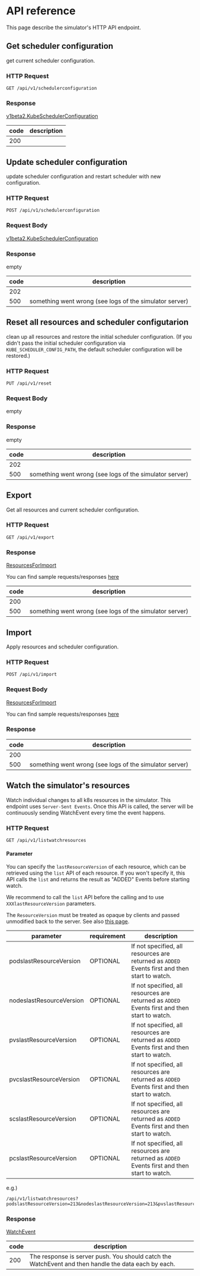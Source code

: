 # API reference

This page describe the simulator's HTTP API endpoint.

## Get scheduler configuration

get current scheduler configuration.

### HTTP Request

`GET /api/v1/schedulerconfiguration`

### Response

[v1beta2.KubeSchedulerConfiguration](https://github.com/kubernetes/kubernetes/blob/release-1.22/staging/src/k8s.io/kube-scheduler/config/v1beta2/types.go#L44)

| code  | description |
| ----- | -------- |
| 200   | |


## Update scheduler configuration

update scheduler configuration and restart scheduler with new configuration.

### HTTP Request

`POST /api/v1/schedulerconfiguration`

### Request Body

[v1beta2.KubeSchedulerConfiguration](https://github.com/kubernetes/kubernetes/blob/release-1.22/staging/src/k8s.io/kube-scheduler/config/v1beta2/types.go#L44)

### Response

empty

| code  | description |
| ----- | -------- |
| 202   | |
| 500 | something went wrong (see logs of the simulator server) |

## Reset all resources and scheduler configutarion

clean up all resources and restore the initial scheduler configuration.
(If you didn't pass the initial scheduler configuration via `KUBE_SCHEDULER_CONFIG_PATH`, the default scheduler configuration will be restored.)

### HTTP Request

`PUT /api/v1/reset`

### Request Body

empty

### Response

empty

| code  | description |
| ----- | -------- |
| 202   | |
| 500 | something went wrong (see logs of the simulator server) |

## Export

Get all resources and current scheduler configuration.

### HTTP Request

`GET /api/v1/export`


### Response

[ResourcesForImport](/simulator/server/handler/export.go#L21)

You can find sample requests/responses [here](api-samples/v1/export.md)

| code  | description |
| ----- | -------- |
| 200   | |
| 500 | something went wrong (see logs of the simulator server) |

## Import

Apply resources and scheduler configuration.

### HTTP Request

`POST /api/v1/import`

### Request Body

[ResourcesForImport](/simulator/server/handler/export.go#L21)

You can find sample requests/responses [here](api-samples/v1/import.md)
### Response

| code  | description |
| ----- | -------- |
| 200   | |
| 500 | something went wrong (see logs of the simulator server) |

## Watch the simulator's resources

Watch individual changes to all k8s resources in the simulator. This endpoint uses `Server-Sent Events`.
Once this API is called, the server will be continuously sending WatchEvent every time the event happens.

### HTTP Request

`GET /api/v1/listwatchresources`

#### Parameter
You can specify the `lastResourceVersion` of each resource, which can be retrieved using the `list` API of each resource.
If you won't specify it, this API calls the `list` and returns the result as "ADDED" Events before starting watch.  

We recommend to call the `list` API before the calling and to use `XXXlastResourceVersion` parameters.

The `ResourceVersion` must be treated as opaque by clients and passed unmodified back to the server.
See also [this page](https://kubernetes.io/docs/reference/using-api/api-concepts/#resource-versions).


| parameter                | requirement | description                                                                                   |
|--------------------------|-------------|-----------------------------------------------------------------------------------------------|
| podslastResourceVersion  | OPTIONAL    | If not specified, all resources are returned as `ADDED` Events first and then start to watch. |
| nodeslastResourceVersion | OPTIONAL    | If not specified, all resources are returned as `ADDED` Events first and then start to watch. |
| pvslastResourceVersion   | OPTIONAL    | If not specified, all resources are returned as `ADDED` Events first and then start to watch. |
| pvcslastResourceVersion  | OPTIONAL    | If not specified, all resources are returned as `ADDED` Events first and then start to watch. |
| scslastResourceVersion   | OPTIONAL    | If not specified, all resources are returned as `ADDED` Events first and then start to watch. |
| pcslastResourceVersion   | OPTIONAL    | If not specified, all resources are returned as `ADDED` Events first and then start to watch. |

e.g.)
```
/api/v1/listwatchresources?podslastResourceVersion=213&nodeslastResourceVersion=213&pvslastResourceVersion=213&pvcslastResourceVersion=213&scslastResourceVersion=213&pcslastResourceVersion=213
```

### Response

[WatchEvent](/simulator/resourcewatcher/streamwriter/streamwriter.go#L18)

| code  | description |
| ----- | -------- |
| 200   | The response is server push. You should catch the WatchEvent and then handle the data each by each.|

